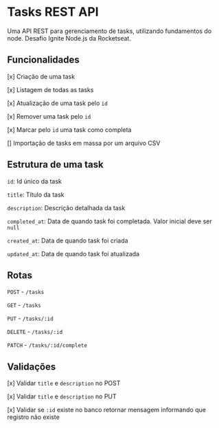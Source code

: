 # Tasks REST API

Uma API REST para gerenciamento de tasks, utilizando fundamentos do node. Desafio Ignite Node.js da Rocketseat.

## Funcionalidades

[x] Criação de uma task

[x] Listagem de todas as tasks

[x] Atualização de uma task pelo `id`

[x] Remover uma task pelo `id`

[x] Marcar pelo `id` uma task como completa

[] Importação de tasks em massa por um arquivo CSV

## Estrutura de uma task

`id`: Id único da task

`title`: Título da task

`description`: Descrição detalhada da task

`completed_at`: Data de quando task foi completada. Valor inicial deve ser `null`

`created_at`: Data de quando task foi criada

`updated_at`: Data de quando task foi atualizada

## Rotas

`POST` - `/tasks`

`GET` - `/tasks`

`PUT` - `/tasks/:id`

`DELETE` - `/tasks/:id`

`PATCH` - `/tasks/:id/complete`

## Validações

[x] Validar `title` e `description` no POST

[x] Validar `title` e `description` no PUT

[x] Validar se `:id` existe no banco retornar mensagem informando que registro não existe